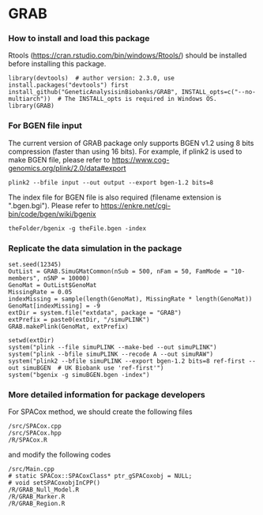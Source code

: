 # GRAB

### How to install and load this package

Rtools (https://cran.rstudio.com/bin/windows/Rtools/) should be installed before installing this package.

```{r}      
library(devtools)  # author version: 2.3.0, use install.packages("devtools") first
install_github("GeneticAnalysisinBiobanks/GRAB", INSTALL_opts=c("--no-multiarch"))  # The INSTALL_opts is required in Windows OS.
library(GRAB)
```

### For BGEN file input

The current version of GRAB package only supports BGEN v1.2 using 8 bits compression (faster than using 16 bits). For example, if plink2 is used to make BGEN file, please refer to https://www.cog-genomics.org/plink/2.0/data#export
```
plink2 --bfile input --out output --export bgen-1.2 bits=8
```

The index file for BGEN file is also required (filename extension is ".bgen.bgi"). Please refer to https://enkre.net/cgi-bin/code/bgen/wiki/bgenix 

```
theFolder/bgenix -g theFile.bgen -index
```

### Replicate the data simulation in the package
```{r}   
set.seed(12345)
OutList = GRAB.SimuGMatCommon(nSub = 500, nFam = 50, FamMode = "10-members", nSNP = 10000)
GenoMat = OutList$GenoMat 
MissingRate = 0.05
indexMissing = sample(length(GenoMat), MissingRate * length(GenoMat))
GenoMat[indexMissing] = -9
extDir = system.file("extdata", package = "GRAB")
extPrefix = paste0(extDir, "/simuPLINK")
GRAB.makePlink(GenoMat, extPrefix)

setwd(extDir)
system("plink --file simuPLINK --make-bed --out simuPLINK")
system("plink --bfile simuPLINK --recode A --out simuRAW")
system("plink2 --bfile simuPLINK --export bgen-1.2 bits=8 ref-first --out simuBGEN  # UK Biobank use 'ref-first'")
system("bgenix -g simuBGEN.bgen -index")
```

### More detailed information for package developers

For SPACox method, we should create the following files

```{r}
/src/SPACox.cpp
/src/SPACox.hpp
/R/SPACox.R
```
and modify the following codes

```{r}
/src/Main.cpp  
# static SPACox::SPACoxClass* ptr_gSPACoxobj = NULL;
# void setSPACoxobjInCPP()
/R/GRAB_Null_Model.R
/R/GRAB_Marker.R
/R/GRAB_Region.R
```
